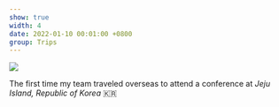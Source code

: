 ```yaml
---
show: true
width: 4
date: 2022-01-10 00:01:00 +0800
group: Trips
---
```

<div>
  <img data-src="{{ 'assets/images/etc/IMG_1823.jpg' | relative_url }}" class="lazy w-100 rounded-top" src="{{ '/assets/images/empty_300x200.png' | relative_url }}">
  <div class="card-body">
    <p class="card-text">
      The first time my team traveled overseas to attend a conference at <i>Jeju Island, Republic of Korea</i> 🇰🇷
    </p>
  </div>
</div>
